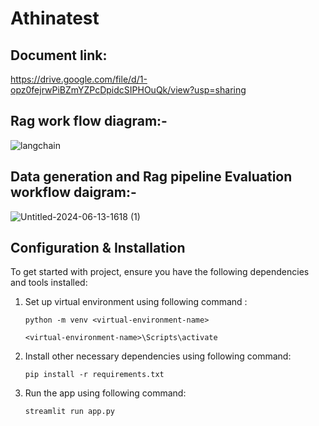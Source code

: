 # Athinatest



## Document link:
https://drive.google.com/file/d/1-opz0fejrwPiBZmYZPcDpidcSIPHOuQk/view?usp=sharing

## Rag work flow diagram:-
![langchain](https://github.com/darshbaxi/athinatest/assets/119887723/17ef7c89-d1f5-4f56-89f8-82acdb9d3db8)


## Data generation and Rag pipeline Evaluation workflow daigram:-
![Untitled-2024-06-13-1618 (1)](https://github.com/darshbaxi/athinatest/assets/119887723/d58b6a27-aa7f-45e9-8e0c-977c3ef099e9)

## Configuration & Installation
To get started with project, ensure you have the following dependencies and tools installed:
1. Set up virtual environment using following command :
   ```
   python -m venv <virtual-environment-name>

   <virtual-environment-name>\Scripts\activate

   ```

2. Install other necessary dependencies using following command:
   ```
   pip install -r requirements.txt

   ```
3. Run the app using following command:
   ```
   streamlit run app.py

   ```
